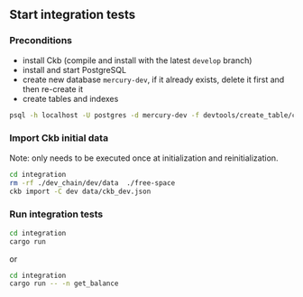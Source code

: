 ## Start integration tests

### Preconditions

- install Ckb (compile and install with the latest `develop` branch)
- install and start PostgreSQL
- create new database `mercury-dev`, if it already exists, delete it first and then re-create it
- create tables and indexes

```bash
psql -h localhost -U postgres -d mercury-dev -f devtools/create_table/create_table.sql
```

### Import Ckb initial data

Note: only needs to be executed once at initialization and reinitialization.

```bash
cd integration
rm -rf ./dev_chain/dev/data  ./free-space
ckb import -C dev data/ckb_dev.json
```

### Run integration tests

```bash
cd integration
cargo run
```

or
 
```bash
cd integration
cargo run -- -n get_balance
```
